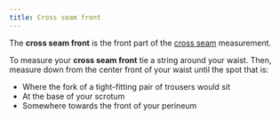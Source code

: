 ```yaml
---
title: Cross seam front
---
```


The **cross seam front** is the front part of the [cross seam](/docs/measurements/crossseam/) measurement.

To measure your **cross seam front** tie a string around your waist. Then, measure down from the
center front of your waist until the spot that is:

-   Where the fork of a tight-fitting pair of trousers would sit
-   At the base of your scrotum
-   Somewhere towards the front of your perineum

